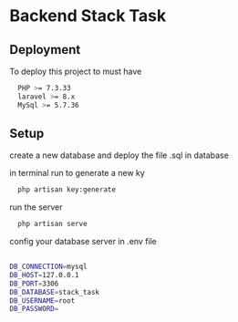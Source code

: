 
# Backend Stack Task



## Deployment

To deploy this project to must have 

```bash
  PHP >= 7.3.33
  laravel >= 8.x
  MySql >= 5.7.36
```
## Setup
create a new database and deploy the file .sql in database 

in terminal run to generate a new ky
```bash
  php artisan key:generate 
```
run the server 
```bash
  php artisan serve
```
config your database server in .env file 
```bash
  
DB_CONNECTION=mysql
DB_HOST=127.0.0.1
DB_PORT=3306
DB_DATABASE=stack_task
DB_USERNAME=root
DB_PASSWORD=
```